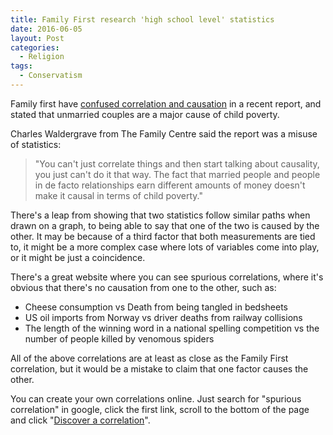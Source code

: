 ```yaml
---
title: Family First research 'high school level' statistics
date: 2016-06-05
layout: Post
categories:
  - Religion
tags:
  - Conservatism
---
```


Family first have [confused correlation and causation](http://www.stuff.co.nz/national/80508306/lobby-group-family-first-blames-unmarried-couples-for-child-poverty) in a recent report, and stated that unmarried couples are a major cause of child poverty.

<!-- more -->

Charles Waldergrave from The Family Centre said the report was a misuse of statistics:

> "You can't just correlate things and then start talking about causality, you just can't do it that way. The fact that married people and people in de facto relationships earn different amounts of money doesn't make it causal in terms of child poverty."

There's a leap from showing that two statistics follow similar paths when drawn on a graph, to being able to say that one of the two is caused by the other. It may be because of a third factor that both measurements are tied to, it might be a more complex case where lots of variables come into play, or it might be just a coincidence.

There's a great website where you can see spurious correlations, where it's obvious that there's no causation from one to the other, such as:

- Cheese consumption vs Death from being tangled in bedsheets
- US oil imports from Norway vs driver deaths from railway collisions
- The length of the winning word in a national spelling competition vs the number of people killed by venomous spiders

All of the above correlations are at least as close as the Family First correlation, but it would be a mistake to claim that one factor causes the other.

You can create your own correlations online. Just search for "spurious correlation" in google, click the first link, scroll to the bottom of the page and click "[Discover a correlation](http://tylervigen.com/discover)".
